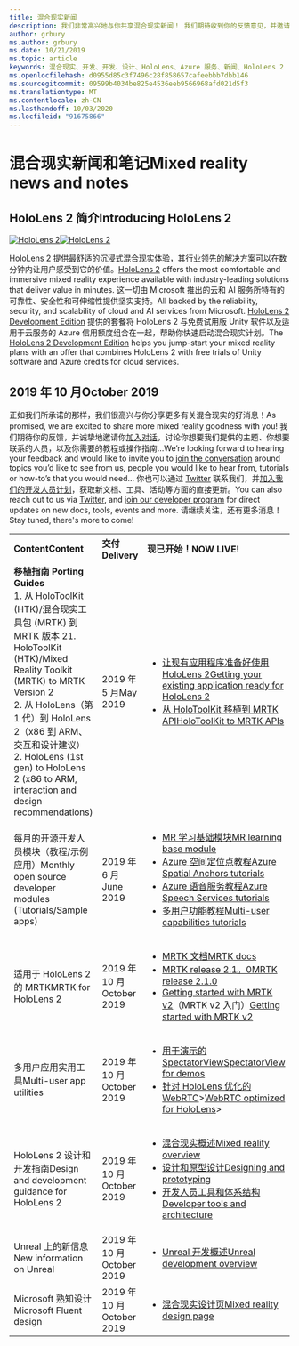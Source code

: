 ```yaml
---
title: 混合现实新闻
description: 我们非常高兴地与你共享混合现实新闻！ 我们期待收到你的反馈意见，并邀请你加入对话。
author: grbury
ms.author: grbury
ms.date: 10/21/2019
ms.topic: article
keywords: 混合现实、开发、开发、设计、HoloLens、Azure 服务、新闻、HoloLens 2
ms.openlocfilehash: d0955d85c3f7496c28f858657cafeebbb7dbb146
ms.sourcegitcommit: 09599b4034be825e4536eeb9566968afd021d5f3
ms.translationtype: MT
ms.contentlocale: zh-CN
ms.lasthandoff: 10/03/2020
ms.locfileid: "91675866"
---
```

# <a name="mixed-reality-news-and-notes"></a><span data-ttu-id="bf82b-105">混合现实新闻和笔记</span><span class="sxs-lookup"><span data-stu-id="bf82b-105">Mixed reality news and notes</span></span>

## <a name="introducing-hololens-2"></a><span data-ttu-id="bf82b-106">HoloLens 2 简介</span><span class="sxs-lookup"><span data-stu-id="bf82b-106">Introducing HoloLens 2</span></span>

<span data-ttu-id="bf82b-107">[![HoloLens 2](images/hololens2.jpg)](https://www.microsoft.com/hololens/hardware)</span><span class="sxs-lookup"><span data-stu-id="bf82b-107">[![HoloLens 2](images/hololens2.jpg)](https://www.microsoft.com/hololens/hardware)</span></span>

<span data-ttu-id="bf82b-108">[HoloLens 2](https://www.microsoft.com/hololens/hardware) 提供最舒适的沉浸式混合现实体验，其行业领先的解决方案可以在数分钟内让用户感受到它的价值。</span><span class="sxs-lookup"><span data-stu-id="bf82b-108">[HoloLens 2](https://www.microsoft.com/hololens/hardware) offers the most comfortable and immersive mixed reality experience available with industry-leading solutions that deliver value in minutes.</span></span> <span data-ttu-id="bf82b-109">这一切由 Microsoft 推出的云和 AI 服务所特有的可靠性、安全性和可伸缩性提供坚实支持。</span><span class="sxs-lookup"><span data-stu-id="bf82b-109">All backed by the reliability, security, and scalability of cloud and AI services from Microsoft.</span></span> <span data-ttu-id="bf82b-110">[HoloLens 2 Development Edition](https://www.microsoft.com//hololens/developers) 提供的套餐将 HoloLens 2 与免费试用版 Unity 软件以及适用于云服务的 Azure 信用额度组合在一起，帮助你快速启动混合现实计划。</span><span class="sxs-lookup"><span data-stu-id="bf82b-110">The [HoloLens 2 Development Edition](https://www.microsoft.com//hololens/developers) helps you jump-start your mixed reality plans with an offer that combines HoloLens 2 with free trials of Unity software and Azure credits for cloud services.</span></span>

## <a name="october-2019"></a><span data-ttu-id="bf82b-111">2019 年 10 月</span><span class="sxs-lookup"><span data-stu-id="bf82b-111">October 2019</span></span>

<span data-ttu-id="bf82b-112">正如我们所承诺的那样，我们很高兴与你分享更多有关混合现实的好消息！</span><span class="sxs-lookup"><span data-stu-id="bf82b-112">As promised, we are excited to share more mixed reality goodness with you!</span></span> <span data-ttu-id="bf82b-113">我们期待你的反馈，并诚挚地邀请你[加入对话](https://holodevelopersslack.azurewebsites.net/)，讨论你想要我们提供的主题、你想要联系的人员，以及你需要的教程或操作指南…</span><span class="sxs-lookup"><span data-stu-id="bf82b-113">We’re looking forward to hearing your feedback and would like to invite you to [join the conversation](https://holodevelopersslack.azurewebsites.net/) around topics you’d like to see from us, people you would like to hear from, tutorials or how-to’s that you would need…</span></span> <span data-ttu-id="bf82b-114">你也可以通过 [Twitter](https://twitter.com/MxdRealityDev) 联系我们，并[加入我们的开发人员计划](https://aka.ms/iwantmr)，获取新文档、工具、活动等方面的直接更新。</span><span class="sxs-lookup"><span data-stu-id="bf82b-114">You can also reach out to us via [Twitter](https://twitter.com/MxdRealityDev), and [join our developer program](https://aka.ms/iwantmr) for direct updates on new docs, tools, events and more.</span></span> <span data-ttu-id="bf82b-115">请继续关注，还有更多消息！</span><span class="sxs-lookup"><span data-stu-id="bf82b-115">Stay tuned, there's more to come!</span></span>

<table>
<tr>
<th style="width: 400px; text-align:left;"><span data-ttu-id="bf82b-116">Content</span><span class="sxs-lookup"><span data-stu-id="bf82b-116">Content</span></span></th><th style="width: 125px; text-align:left;"><span data-ttu-id="bf82b-117">交付</span><span class="sxs-lookup"><span data-stu-id="bf82b-117">Delivery</span></span></th><th style="width: 125px; text-align:left;"><span data-ttu-id="bf82b-118">现已开始！</span><span class="sxs-lookup"><span data-stu-id="bf82b-118">NOW LIVE!</span></span></th>
</tr> 
<tr>
<td><span data-ttu-id="bf82b-119"><b>移植指南</b> </span><span class="sxs-lookup"><span data-stu-id="bf82b-119"><b>Porting Guides</b> </span></span><br><span data-ttu-id="bf82b-120">1. 从 HoloToolKit (HTK)/混合现实工具包 (MRTK) 到 MRTK 版本 2</span><span class="sxs-lookup"><span data-stu-id="bf82b-120">1. HoloToolKit (HTK)/Mixed Reality Toolkit (MRTK) to MRTK Version 2</span></span>
<br><span data-ttu-id="bf82b-121">2. 从 HoloLens（第 1 代）到 HoloLens 2（x86 到 ARM、交互和设计建议）</span><span class="sxs-lookup"><span data-stu-id="bf82b-121">2. HoloLens (1st gen) to HoloLens 2 (x86 to ARM, interaction and design recommendations)</span></span>
</td></td><td><span data-ttu-id="bf82b-122">2019 年 5 月</span><span class="sxs-lookup"><span data-stu-id="bf82b-122">May 2019</span></span></td><td> <ul><li><span data-ttu-id="bf82b-123"><a href=https://docs.microsoft.com/windows/mixed-reality/mrtk-porting-guide>让现有应用程序准备好使用 HoloLens 2</a></span><span class="sxs-lookup"><span data-stu-id="bf82b-123"><a href=https://docs.microsoft.com/windows/mixed-reality/mrtk-porting-guide>Getting your existing application ready for HoloLens 2</a></span></span><li><span data-ttu-id="bf82b-124"><a href=https://microsoft.github.io/MixedRealityToolkit-Unity/Documentation/HTKToMRTKPortingGuide.html>从 HoloToolKit 移植到 MRTK API</a></span><span class="sxs-lookup"><span data-stu-id="bf82b-124"><a href=https://microsoft.github.io/MixedRealityToolkit-Unity/Documentation/HTKToMRTKPortingGuide.html>HoloToolKit to MRTK APIs</a></span></span></td>
</tr>
<tr>
<td><span data-ttu-id="bf82b-125">每月的开源开发人员模块（教程/示例应用）</span><span class="sxs-lookup"><span data-stu-id="bf82b-125">Monthly open source developer modules (Tutorials/Sample apps)</span></span></td><td><span data-ttu-id="bf82b-126">2019 年 6 月</span><span class="sxs-lookup"><span data-stu-id="bf82b-126">June 2019</span></span></td><td> <ul><li><span data-ttu-id="bf82b-127"><a href=https://docs.microsoft.com/windows/mixed-reality/mrlearning-base-ch1>MR 学习基础模块</a></span><span class="sxs-lookup"><span data-stu-id="bf82b-127"><a href=https://docs.microsoft.com/windows/mixed-reality/mrlearning-base-ch1>MR learning base module</a></span></span><li><span data-ttu-id="bf82b-128"><a href=https://docs.microsoft.com/windows/mixed-reality/mrlearning-asa-ch1>Azure 空间定位点教程</a></span><span class="sxs-lookup"><span data-stu-id="bf82b-128"><a href=https://docs.microsoft.com/windows/mixed-reality/mrlearning-asa-ch1>Azure Spatial Anchors tutorials</a></span></span><li><span data-ttu-id="bf82b-129"><a href=https://docs.microsoft.com/windows/mixed-reality/mrlearning-speechsdk-ch1>Azure 语音服务教程</a></span><span class="sxs-lookup"><span data-stu-id="bf82b-129"><a href=https://docs.microsoft.com/windows/mixed-reality/mrlearning-speechsdk-ch1>Azure Speech Services tutorials</a></span></span><li><span data-ttu-id="bf82b-130"><a href=https://docs.microsoft.com/windows/mixed-reality/mrlearning-sharing(photon)-ch1>多用户功能教程</a></span><span class="sxs-lookup"><span data-stu-id="bf82b-130"><a href=https://docs.microsoft.com/windows/mixed-reality/mrlearning-sharing(photon)-ch1>Multi-user capabilities tutorials</a></span></span></td>
</tr>
<tr>
<td><span data-ttu-id="bf82b-131">适用于 HoloLens 2 的 MRTK</span><span class="sxs-lookup"><span data-stu-id="bf82b-131">MRTK for HoloLens 2</span></span></td><td><span data-ttu-id="bf82b-132">2019 年 10 月</span><span class="sxs-lookup"><span data-stu-id="bf82b-132">October 2019</span></span></td><td> <ul><li><span data-ttu-id="bf82b-133"><a href=https://microsoft.github.io/MixedRealityToolkit-Unity/Documentation/GettingStartedWithTheMRTK.html>MRTK 文档</a></span><span class="sxs-lookup"><span data-stu-id="bf82b-133"><a href=https://microsoft.github.io/MixedRealityToolkit-Unity/Documentation/GettingStartedWithTheMRTK.html>MRTK docs</a></span></span><li><span data-ttu-id="bf82b-134"><a href=https://github.com/Microsoft/MixedRealityToolkit-Unity/releases>MRTK release 2.1。0</a></span><span class="sxs-lookup"><span data-stu-id="bf82b-134"><a href=https://github.com/Microsoft/MixedRealityToolkit-Unity/releases>MRTK release 2.1.0</a></span></span><li><span data-ttu-id="bf82b-135"><a href=https://docs.microsoft.com/windows/mixed-reality/mrtk-getting-started>Getting started with MRTK v2</a>（MRTK v2 入门）</span><span class="sxs-lookup"><span data-stu-id="bf82b-135"><a href=https://docs.microsoft.com/windows/mixed-reality/mrtk-getting-started>Getting started with MRTK v2</a></span></span></td>
</tr>
<tr>
<td><span data-ttu-id="bf82b-136">多用户应用实用工具</span><span class="sxs-lookup"><span data-stu-id="bf82b-136">Multi-user app utilities</span></span></td><td><span data-ttu-id="bf82b-137">2019 年 10 月</span><span class="sxs-lookup"><span data-stu-id="bf82b-137">October 2019</span></span></td><td> <ul><li><span data-ttu-id="bf82b-138"><a href=https://docs.microsoft.com/windows/mixed-reality/spectator-view>用于演示的 SpectatorView</a></span><span class="sxs-lookup"><span data-stu-id="bf82b-138"><a href=https://docs.microsoft.com/windows/mixed-reality/spectator-view>SpectatorView for demos</a></span></span><li><span data-ttu-id="bf82b-139"><a href=https://github.com/microsoft/MixedReality-WebRTC>针对 HoloLens 优化的 WebRTC</a>></span><span class="sxs-lookup"><span data-stu-id="bf82b-139"><a href=https://github.com/microsoft/MixedReality-WebRTC>WebRTC optimized for HoloLens</a>></span></span></td>
</tr>
<tr>
<td><span data-ttu-id="bf82b-140">HoloLens 2 设计和开发指南</span><span class="sxs-lookup"><span data-stu-id="bf82b-140">Design and development guidance for HoloLens 2</span></span></td><td><span data-ttu-id="bf82b-141">2019 年 10 月</span><span class="sxs-lookup"><span data-stu-id="bf82b-141">October 2019</span></span></td><td> <ul><li><span data-ttu-id="bf82b-142"><a href=https://docs.microsoft.com/windows/mixed-reality/>混合现实概述</a></span><span class="sxs-lookup"><span data-stu-id="bf82b-142"><a href=https://docs.microsoft.com/windows/mixed-reality/>Mixed reality overview</a></span></span><li><span data-ttu-id="bf82b-143"><a href=https://docs.microsoft.com/windows/mixed-reality/design>设计和原型设计</a></span><span class="sxs-lookup"><span data-stu-id="bf82b-143"><a href=https://docs.microsoft.com/windows/mixed-reality/design>Designing and prototyping</a></span></span><li><span data-ttu-id="bf82b-144"><a href=https://docs.microsoft.com/windows/mixed-reality/development>开发人员工具和体系结构</a></span><span class="sxs-lookup"><span data-stu-id="bf82b-144"><a href=https://docs.microsoft.com/windows/mixed-reality/development>Developer tools and architecture</a></span></span></td>
</tr>
<tr>
  <td><span data-ttu-id="bf82b-145">Unreal 上的新信息</span><span class="sxs-lookup"><span data-stu-id="bf82b-145">New information on Unreal</span></span></td><td><span data-ttu-id="bf82b-146">2019 年 10 月</span><span class="sxs-lookup"><span data-stu-id="bf82b-146">October 2019</span></span></td><td> <ul><li><span data-ttu-id="bf82b-147"><a href=https://docs.microsoft.com/windows/mixed-reality/unreal-development-overview>Unreal 开发概述</a></span><span class="sxs-lookup"><span data-stu-id="bf82b-147"><a href=https://docs.microsoft.com/windows/mixed-reality/unreal-development-overview>Unreal development overview</a></span></span></td>
</tr>
<tr>
  <td><span data-ttu-id="bf82b-148">Microsoft 熟知设计</span><span class="sxs-lookup"><span data-stu-id="bf82b-148">Microsoft Fluent design</span></span></td><td><span data-ttu-id="bf82b-149">2019 年 10 月</span><span class="sxs-lookup"><span data-stu-id="bf82b-149">October 2019</span></span></td><td> <ul><li><span data-ttu-id="bf82b-150"><a href=https://www.microsoft.com/design/fluent/>混合现实设计页</a></span><span class="sxs-lookup"><span data-stu-id="bf82b-150"><a href=https://www.microsoft.com/design/fluent/>Mixed reality design page</a></span></span></td>
</tr>
</table>
